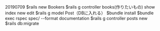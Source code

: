 20190709
$rails new Bookers
$rails g controller books(作りたいもの) show index new edit
$rails g model Post（DBに入れる）
$bundle install
$bundle exec rspec spec/ --format documentation
$rails g controller posts new
$rails db:migrate





